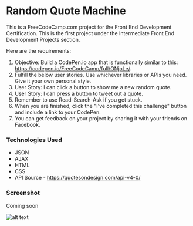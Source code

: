 # Random Quote Machine

This is a FreeCodeCamp.com project for the Front End Development Certification. This is the first project under the Intermediate Front End Development Projects section. 

Here are the requirements:

1. Objective: Build a CodePen.io app that is functionally similar to this: https://codepen.io/FreeCodeCamp/full/ONjoLe/.
2. Fulfill the below user stories. Use whichever libraries or APIs you need. Give it your own personal style.
3. User Story: I can click a button to show me a new random quote.
4. User Story: I can press a button to tweet out a quote.
5. Remember to use Read-Search-Ask if you get stuck.
6. When you are finished, click the "I've completed this challenge" button and include a link to your CodePen.
7. You can get feedback on your project by sharing it with your friends on Facebook.

### Technologies Used

* JSON
* AJAX
* HTML
* CSS
* API Source - https://quotesondesign.com/api-v4-0/

### Screenshot

Coming soon

![alt text](https://d1ax1i5f2y3x71.cloudfront.net/items/1E2Y3v1u30182S0S3n0H/Image%202017-06-25%20at%207.25.25%20PM.png?X-CloudApp-Visitor-Id=657003da7136d78ee538e43736e4d9fa&v=51f5d6ac "Jon Maldia Portfolio Site Screenshot 1")